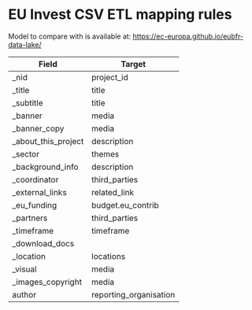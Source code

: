 # EU Invest CSV ETL mapping rules

Model to compare with is available at: https://ec-europa.github.io/eubfr-data-lake/

| Field                | Target                 |
| -------------------- | ---------------------- |
| \_nid                | project_id             |
| \_title              | title                  |
| \_subtitle           | title                  |
| \_banner             | media                  |
| \_banner_copy        | media                  |
| \_about_this_project | description            |
| \_sector             | themes                 |
| \_background_info    | description            |
| \_coordinator        | third_parties          |
| \_external_links     | related_link           |
| \_eu_funding         | budget.eu_contrib      |
| \_partners           | third_parties          |
| \_timeframe          | timeframe              |
| \_download_docs      |                        |
| \_location           | locations              |
| \_visual             | media                  |
| \_images_copyright   | media                  |
| author               | reporting_organisation |
